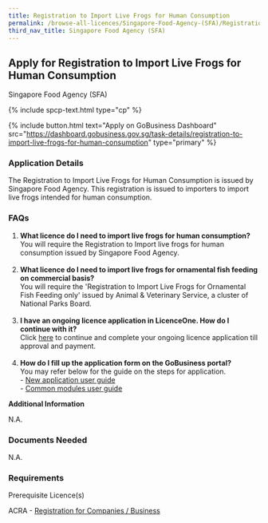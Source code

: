 ```yaml
---
title: Registration to Import Live Frogs for Human Consumption
permalink: /browse-all-licences/Singapore-Food-Agency-(SFA)/Registration-to-Import-Live-Frogs-for-Human-Consumption
third_nav_title: Singapore Food Agency (SFA)
---
```


## Apply for Registration to Import Live Frogs for Human Consumption

Singapore Food Agency (SFA)

{% include spcp-text.html type="cp" %}

{% include button.html text="Apply on GoBusiness Dashboard" src="https://dashboard.gobusiness.gov.sg/task-details/registration-to-import-live-frogs-for-human-consumption" type="primary" %}

<H3>Application Details</H3>

<p>The Registration to Import Live Frogs for Human Consumption is issued by Singapore Food Agency. This registration is issued to importers to import live frogs intended for human consumption.</p> 
<h3>FAQs</h3> 
<ol> 
<li><strong>What licence do I need to import live frogs for human consumption?<br></strong>You will require the Registration to Import live frogs for human consumption issued by Singapore Food Agency.<strong><br><br></strong></li> 
<li><strong>What licence do I need to import live frogs for ornamental fish feeding on commercial basis?<br></strong>You will require the 'Registration to Import Live Frogs for Ornamental Fish Feeding only' issued by Animal &amp; Veterinary Service, a cluster of National Parks Board.<strong><br><br></strong></li> 
<li><strong>I have an ongoing licence application in LicenceOne. How do I continue with it?<br></strong>Click&nbsp;<a href="https://licence1.business.gov.sg/licence1/authentication/showLogin.action" target="_blank" rel="noopener">here</a> to continue and complete your ongoing licence application till approval and payment.<strong><br><br></strong></li> 
<li><strong>How do I fill up the application form on the GoBusiness portal?<br></strong>You may refer below for the guide&nbsp;on the steps for application.<br>- <a href="https://www.sfa.gov.sg/docs/default-source/food-import-and-export/import-licence_new-app-user-guide-v1-1.pdf" target="_blank" rel="noopener">New application user guide</a><br>- <a href="https://www.sfa.gov.sg/docs/default-source/food-import-and-export/import-licence_common-modues-user-guide-v1-0.pdf" target="_blank" rel="noopener">Common modules user guide</a></li> 
</ol>

<strong>Additional Information</strong>

N.A.

<H3>Documents Needed</H3>

N.A.

<H3>Requirements</H3>

<p>Prerequisite Licence(s)</p>
<p>ACRA - <a href="https://www.acra.gov.sg/Home/" target="_blank" rel="noopener">Registration for Companies / Business</a></p>

